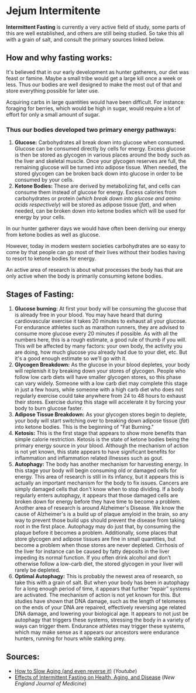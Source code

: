 # Jejum Intermitente

**Intermittent Fasting** is currently a very active field of study, some parts of this are well established, and others are still being studied. So take this all with a grain of salt, and consult the primary sources linked below.

## How and why fasting works:

It's believed that in our early development as hunter gatherers, our diet was feast or famine. Maybe a small tribe would get a large kill once a week or less. Thus our bodies are well designed to make the most out of that and store everything possible for later use.

Acquiring carbs in large quantities would have been difficult. For instance: foraging for berries, which would be high in sugar, would require a lot of effort for only a small amount of sugar.

### Thus our bodies developed two primary energy pathways:

1. **Glucose:** Carbohydrates all break down into glucose when consumed. Glucose can be consumed directly by cells for energy. Excess glucose is then be stored as glycogen in various places around the body such as the liver and skeletal muscle. Once your glycogen reserves are full, the remaining glucose will be turned into adipose tissue. When needed, the stored glycogen can be broken back down into glucose in order to be consumed by your cells.
2. **Ketone Bodies:** These are derived by metabolizing fat, and cells can consume them instead of glucose for energy. Excess calories from carbohydrates or protein (_which break down into glucose and amino acids respectively_)  will be stored as adipose tissue (_fat_), and when needed, can be broken down into ketone bodies which will be used for energy by your cells.

In our hunter gatherer days we would have often been deriving our energy from ketone bodies as well as glucose.

However, today in modern western societies carbohydrates are so easy to come by that people can go most of their lives without their bodies having to resort to ketone bodies for energy.

An active area of research is about what processes the body has that are only active when the body is primarily consuming ketone bodies.

## Stages of Fasting:

1. **Glucose burning:** At first your body will be consuming the glucose that is already free in your blood. You may have heard that during cardiovascular exercise it takes 20 minutes to exhaust all your glucose. For endurance athletes such as marathon runners, they are advised to consume more glucose every 20 minutes if possible. As with all the numbers here, this is a rough estimate, a good rule of thumb if you will. This will be affected by many factors: your own body, the activity you are doing, how much glucose you already had due to your diet, etc. But it's a good enough estimate so we'll go with it.
2. **Glycogen Breakdown:** As the glucose in your blood depletes, your body will replenish it by breaking down your stores of glycogen. People who follow low carb diets will have smaller glycogen stores, so this phase can vary widely. Someone with a low carb diet may complete this stage in just a few hours, while someone with a high carb diet who does not regularly exercise could take anywhere from 24 to 48 hours to exhaust their stores. Exercise during this stage will accelerate it by forcing your body to burn glucose faster.
3. **Adipose Tissue Breakdown:** As your glycogen stores begin to deplete, your body will start switching over to breaking down adipose tissue (_fat_) into ketone bodies. This is the beginning of "Fat Burning."
4. **Ketosis:** This is the first stage that appears to show more benefits than simple calorie restriction. Ketosis is the state of ketone bodies being the primary energy source in your blood. Although the mechanism of action is not yet known, this state appears to have significant benefits for inflammation and inflammation related illnesses such as gout.
5. **Autophagy:** The body has another mechanism for harvesting energy. In this stage your body will begin consuming old or damaged cells for energy. This area of research is still in its infancy, but it appears this is actually an important mechanism for the body to fix issues. Cancers are simply damaged cells that don't know when to stop dividing. If a body regularly enters autophagy, it appears that those damaged cells are broken down for energy before they have time to become a problem. Another area of research is around Alzheimer's Disease. We know the cause of Alzheimer's is a build up of plaque amyloid in the brain, so any way to prevent those build ups should prevent the disease from taking root in the first place. Autophagy may do just that, by consuming the plaque before it becomes a problem. Additionally, some places that store glycogen and adipose tissues are fine in small quantities, but become a problem when those stores are never depleted. Cirrhosis of the liver for instance can be caused by fatty deposits in the liver impeding its normal function. If you often drink alcohol and don’t otherwise follow a low-carb diet, the stored glycogen in your liver will rarely be depleted.
6. **Optimal Autophagy:** This is probably the newest area of research, so take this with a grain of salt. But when your body has been in autophagy for a long enough period of time, it appears that further “repair” systems are activated. The mechanism of action is not yet known for this. But studies have shown that DNA damage, such as the length of telomeres on the ends of your DNA are repaired, effectively reversing age related DNA damage, and lowering your biological age. It appears to not just be autophagy that triggers these systems, stressing the body in a variety of ways can trigger them. Endurance athletes may trigger these systems, which may make sense as it appears our ancestors were endurance hunters, running for hours while stalking prey.

## Sources:

- [How to Slow Aging (and even reverse it)](https://www.youtube.com/watch?v=QRt7LjqJ45k) (_Youtube_)
- [Effects of Intermittent Fasting on Health, Aging, and Disease](https://www.nejm.org/action/showFullText?downloadfile=showFullText&downloadfile=showFullText&doi=10.1056/nejmra1905136) (_New England Journal of Medicine_)